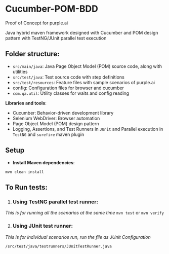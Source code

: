 # Cucumber-POM-BDD

Proof of Concept for purple.ai

Java hybrid maven framework designed with Cucumber and POM design pattern with TestNG/JUnit parallel test execution

## Folder structure:
- `src/main/java`: Java Page Object Model (POM) source code, along with utilities
- `src/test/java`: Test source code with step definitions
- `src/test/resources`: Feature files with sample scenarios of purple.ai
- config: Configuration files for browser and cucumber
- `com.qa.util`: Utility classes for waits and config reading

**Libraries and tools**:
- Cucumber: Behavior-driven development library
- Selenium WebDriver: Browser automation
- Page Object Model (POM) design pattern
- Logging, Assertions, and Test Runners in `JUnit` and Parallel execution in `TestNG` and `surefire` maven plugin

## Setup

- **Install Maven dependencies**: 
```console
mvn clean install
```

## To Run tests:

1. ### **Using TestNG parallel test runner**: ###
_This is for running all the scenarios at the same time_
`mvn test` or `mvn verify`

2. ### **Using JUnit test runner**: ###
_This is for individual scenarios run, run the file as JUnit Configuration_ 

`/src/test/java/testrunners/JUnitTestRunner.java`
